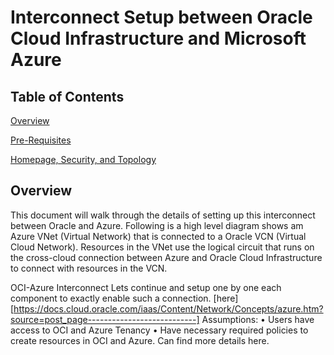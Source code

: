 # Interconnect Setup between Oracle Cloud Infrastructure and Microsoft Azure

## Table of Contents

[Overview](#overview)

[Pre-Requisites](#pre-requisites)

[Homepage, Security, and Topology](#homepage-security-and-topology)



## Overview

This document will walk through the details of setting up this interconnect between Oracle and Azure.
Following is a high level diagram shows am Azure VNet (Virtual Network) that is connected to a Oracle VCN (Virtual Cloud Network). Resources in the VNet use the logical circuit that runs on the cross-cloud connection between Azure and Oracle Cloud Infrastructure to connect with resources in the VCN.

OCI-Azure Interconnect
Lets continue and setup one by one each component to exactly enable such a connection.
[here][https://docs.cloud.oracle.com/iaas/Content/Network/Concepts/azure.htm?source=post_page---------------------------]
Assumptions:
•	Users have access to OCI and Azure Tenancy
•	Have necessary required policies to create resources in OCI and Azure. Can find more details here.

